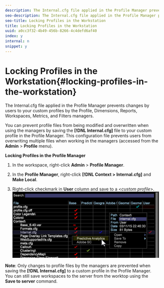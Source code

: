 ```yaml
---
description: The Internal.cfg file applied in the Profile Manager prevents changes by users to your custom profiles by the Profile, Dimensions, Reports, Workspaces, Metrics, and Filters managers.
seo-description: The Internal.cfg file applied in the Profile Manager prevents changes by users to your custom profiles by the Profile, Dimensions, Reports, Workspaces, Metrics, and Filters managers.
seo-title: Locking Profiles in the Workstation
title: Locking Profiles in the Workstation
uuid: a0cc3f32-4b49-456b-8266-4c4defd6af40
index: y
internal: n
snippet: y
---
```


# Locking Profiles in the Workstation{#locking-profiles-in-the-workstation}

The Internal.cfg file applied in the Profile Manager prevents changes by users to your custom profiles by the Profile, Dimensions, Reports, Workspaces, Metrics, and Filters managers.

You can prevent profile files from being modified and overwritten when using the managers by saving the **[!DNL Internal.cfg]** file to your custom profile in the Profile Manager. This configuration file prevents users from overwriting multiple files when working in the managers (accessed from the **Admin** > **Profile** menu).

**Locking Profiles in the Profile Manager**

1. In the workspace, right-click **Admin** > **Profile Manager**. 

1. In the **Profile Manager**, right-click **[!DNL Context > Internal.cfg]** and **Make Local**. 

1. Right-click checkmark in **User** column and save to a <*custom profile*>. ![](assets/dwb_lock_profiles.png)

**Note**: Only changes to profile files by the managers are prevented when saving the **[!DNL Internal.cfg]** to a custom profile in the Profile Manager. You can still save workspaces to the server from the worktop using the **Save to server** command. 
